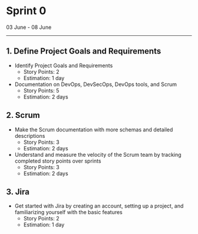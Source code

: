 # Sprint 0

03 June - 08 June

---

## 1. Define Project Goals and Requirements

- Identify Project Goals and Requirements
  - Story Points: 2
  - Estimation: 1 day
- Documentation on DevOps, DevSecOps, DevOps tools, and Scrum
  - Story Points: 5
  - Estimation: 2 days

## 2. Scrum

- Make the Scrum documentation with more schemas and detailed descriptions
  - Story Points: 3
  - Estimation: 2 days
- Understand and measure the velocity of the Scrum team by tracking completed story points over sprints
  - Story Points: 3
  - Estimation: 2 days

## 3. Jira

- Get started with Jira by creating an account, setting up a project, and familiarizing yourself with the basic features
  - Story Points: 2
  - Estimation: 1 day
